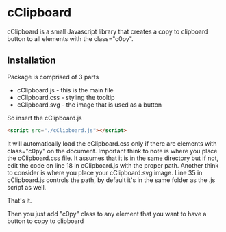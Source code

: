 # cClipboard
cClipboard is a small Javascript library that creates a copy to clipboard button to all elements with the class="c0py".

## Installation

Package is comprised of 3 parts
- cClipboard.js - this is the main file
- cClipboard.css - styling the tooltip
- cClipboard.svg -  the image that is used as a button

So insert the cClipboard.js

 ```html
<script src="./cClipboard.js"></script>
```
It will automatically load the cClipboard.css only if there are elements with class="c0py" on the document. Important think to note is where you place the cClipboard.css file. It assumes that it is in the same directory but if not, edit the code on line 18 in cClipboard.js with the proper path. Another think to consider is where you place your cClipboard.svg image. Line 35 in cClipboard.js controls the path, by default it's in the same folder as the .js script as well. 

That's it.

Then you just add "c0py" class to any element that you want to have a button to copy to clipboard
